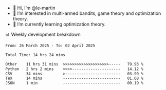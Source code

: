 - 👋 Hi, I’m @le-martin
- 👀 I’m interested in multi-armed bandits, game theory and optimization theory.
- 🌱 I’m currently learning optimization theory.
<!---- 💞️ I’m looking to collaborate on ...
- 📫 How to reach me ...-->

<!---
Tutorial for using WakaTime stats in GitHub profile: https://github.com/athul/waka-readme
-->

📊 Weekly development breakdown
<!--START_SECTION:waka-->

```txt
From: 26 March 2025 - To: 02 April 2025

Total Time: 14 hrs 24 mins

Other    11 hrs 31 mins  >>>>>>>>>>>>>>>>>>>>-----   79.93 %
Python   2 hrs 2 mins    >>>>---------------------   14.12 %
CSV      34 mins         >------------------------   03.99 %
TeX      14 mins         -------------------------   01.68 %
JSON     1 min           -------------------------   00.19 %
```

<!--END_SECTION:waka-->

<!---
le-martin/le-martin is a ✨ special ✨ repository because its `README.md` (this file) appears on your GitHub profile.
You can click the Preview link to take a look at your changes.
--->
